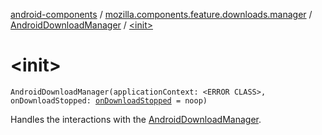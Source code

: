 [android-components](../../index.md) / [mozilla.components.feature.downloads.manager](../index.md) / [AndroidDownloadManager](index.md) / [&lt;init&gt;](./-init-.md)

# &lt;init&gt;

`AndroidDownloadManager(applicationContext: <ERROR CLASS>, onDownloadStopped: `[`onDownloadStopped`](../on-download-stopped.md)` = noop)`

Handles the interactions with the [AndroidDownloadManager](index.md).

